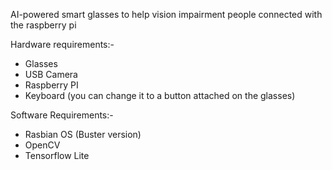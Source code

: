 AI-powered smart glasses to help vision impairment people connected with the raspberry pi

Hardware requirements:-
- Glasses
- USB Camera
- Raspberry PI
- Keyboard (you can change it to a button attached on the glasses)


Software Requirements:-
- Rasbian OS (Buster version)
- OpenCV
- Tensorflow Lite
